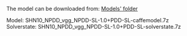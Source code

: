 The model can be downloaded from: [Models' folder](https://drive.google.com/open?id=1Amp9jJSu32tZ_DHe_ljziGzC-fE42Pfg)

Model: SHN10_NPDD_vgg_NPDD-SL-1.0+PDD-SL-caffemodel.7z<br>
Solverstate: SHN10_NPDD_vgg_NPDD-SL-1.0+PDD-SL-solverstate.7z
